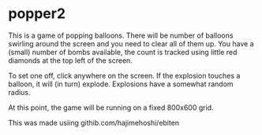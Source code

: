 # popper2

This is a game of popping balloons. There will be  number of balloons
swirling around the screen and you need to clear all of them up. You
have a (small) number of bombs available, the count is tracked using
little red diamonds at the top left of the screen.

To set one off, click anywhere on the screen. If the explosion touches
a balloon, it will (in turn) explode. Explosions have a somewhat
random radius.

At this point, the game will be running on a fixed 800x600 grid.

This was made usiing githib.com/hajimehoshi/ebiten
